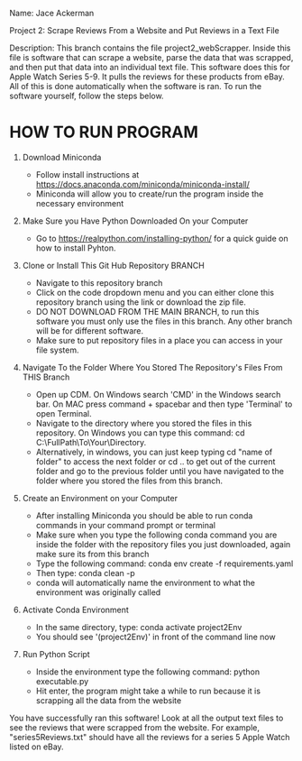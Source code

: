 Name: Jace Ackerman

Project 2: Scrape Reviews From a Website and Put Reviews in a Text File

Description: This branch contains the file project2_webScrapper. Inside this file is software that can scrape a website, parse the data that was scrapped, and then put that data into an individual text file. This software does this for Apple Watch Series 5-9. It pulls the reviews for these products from eBay. All of this is done automatically when the software is ran. To run the software yourself, follow the steps below.

HOW TO RUN PROGRAM
=============================================================================================================================================================================

1) Download Miniconda
   - Follow install instructions at https://docs.anaconda.com/miniconda/miniconda-install/
   - Miniconda will allow you to create/run the program inside the necessary environment
     
2)  Make Sure you Have Python Downloaded On your Computer
    - Go to https://realpython.com/installing-python/ for a quick guide on how to install Pyhton.
      
3) Clone or Install This Git Hub Repository BRANCH
   - Navigate to this repository branch
   - Click on the code dropdown menu and you can either clone this repository branch using the link or download the zip file.
   - DO NOT DOWNLOAD FROM THE MAIN BRANCH, to run this software you must only use the files in this branch. Any other branch will be for different software.
   - Make sure to put repository files in a place you can access in your file system.
     
   
5) Navigate To the Folder Where You Stored The Repository's Files From THIS Branch
   - Open up CDM. On Windows search 'CMD' in the Windows search bar. On MAC press command + spacebar and then type 'Terminal' to open Terminal.
   - Navigate to the directory where you stored the files in this repository. On Windows you can type this command: cd C:\FullPath\To\Your\Directory.
   - Alternatively, in windows, you can just keep typing cd "name of folder" to access the next folder or cd .. to get out of the current folder and go to the previous folder until you have navigated to the folder where you stored the files from this branch.
     
6) Create an Environment on your Computer
   - After installing Miniconda you should be able to run conda commands in your command prompt or terminal
   - Make sure when you type the following conda command you are inside the folder with the repository files you just downloaded, again make sure its from this branch
   - Type the following command: conda env create -f requirements.yaml
   - Then type: conda clean -p
   - conda will automatically name the environment to what the environment was originally called
     
7) Activate Conda Environment 
   - In the same directory, type: conda activate project2Env
   - You should see '(project2Env)' in front of the command line now
  
8) Run Python Script
   - Inside the environment type the following command: python executable.py
   - Hit enter, the program might take a while to run because it is scrapping all the data from the website

You have successfully ran this software! Look at all the output text files to see the reviews that were scrapped from the website. For example, "series5Reviews.txt" should have all the reviews for a series 5 Apple Watch listed on eBay.

    
